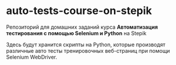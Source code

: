 # auto-tests-course-on-stepik
Репозиторий для домашних заданий курса **Автоматизация тестирования с помощью Selenium и Python** на Stepik

Здесь будут хранится скрипты на Python, которые производят различные авто тесты тренировочных веб-страниц при помощи Selenium WebDriver. 

